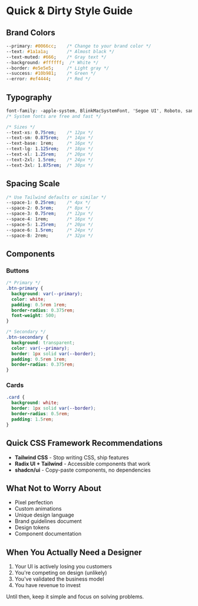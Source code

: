 # Quick & Dirty Style Guide

## Brand Colors
```css
--primary: #0066cc;    /* Change to your brand color */
--text: #1a1a1a;       /* Almost black */
--text-muted: #666;    /* Gray text */
--background: #ffffff;  /* White */
--border: #e5e5e5;     /* Light gray */
--success: #10b981;    /* Green */
--error: #ef4444;      /* Red */
```

## Typography
```css
font-family: -apple-system, BlinkMacSystemFont, 'Segoe UI', Roboto, sans-serif;
/* System fonts are free and fast */

/* Sizes */
--text-xs: 0.75rem;    /* 12px */
--text-sm: 0.875rem;   /* 14px */
--text-base: 1rem;     /* 16px */
--text-lg: 1.125rem;   /* 18px */
--text-xl: 1.25rem;    /* 20px */
--text-2xl: 1.5rem;    /* 24px */
--text-3xl: 1.875rem;  /* 30px */
```

## Spacing Scale
```css
/* Use Tailwind defaults or similar */
--space-1: 0.25rem;    /* 4px */
--space-2: 0.5rem;     /* 8px */
--space-3: 0.75rem;    /* 12px */
--space-4: 1rem;       /* 16px */
--space-5: 1.25rem;    /* 20px */
--space-6: 1.5rem;     /* 24px */
--space-8: 2rem;       /* 32px */
```

## Components

### Buttons
```css
/* Primary */
.btn-primary {
  background: var(--primary);
  color: white;
  padding: 0.5rem 1rem;
  border-radius: 0.375rem;
  font-weight: 500;
}

/* Secondary */
.btn-secondary {
  background: transparent;
  color: var(--primary);
  border: 1px solid var(--border);
  padding: 0.5rem 1rem;
  border-radius: 0.375rem;
}
```

### Cards
```css
.card {
  background: white;
  border: 1px solid var(--border);
  border-radius: 0.5rem;
  padding: 1.5rem;
}
```

## Quick CSS Framework Recommendations
- **Tailwind CSS** - Stop writing CSS, ship features
- **Radix UI + Tailwind** - Accessible components that work
- **shadcn/ui** - Copy-paste components, no dependencies

## What Not to Worry About
- Pixel perfection
- Custom animations
- Unique design language
- Brand guidelines document
- Design tokens
- Component documentation

## When You Actually Need a Designer
1. Your UI is actively losing you customers
2. You're competing on design (unlikely)
3. You've validated the business model
4. You have revenue to invest

Until then, keep it simple and focus on solving problems.